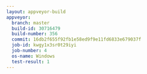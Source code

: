 ```yaml
---
layout: appveyor-build
appveyor:
  branch: master
  build-id: 30716479
  build-number: 356
  commit: 16db2f655f92fb1e58ed9f9e11fd6833e679037f
  job-id: kwgy1x3sr0t29iyi
  job-number: 4
  os-name: Windows
  test-result: 1
---
```

